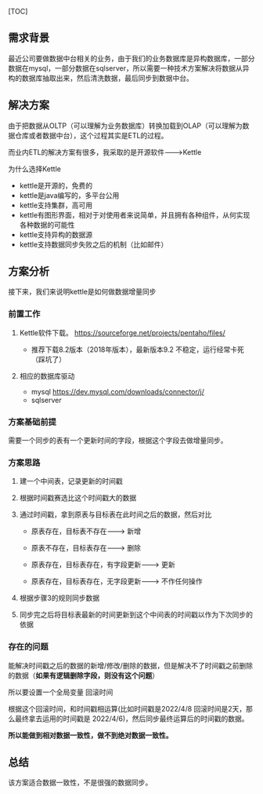 [TOC]

## 需求背景

最近公司要做数据中台相关的业务，由于我们的业务数据库是异构数据库，一部分数据在mysql，一部分数据在sqlserver，所以需要一种技术方案解决将数据从异构的数据库抽取出来，然后清洗数据，最后同步到数据中台。

## 解决方案

由于把数据从OLTP（可以理解为业务数据库）转换加载到OLAP（可以理解为数据仓库或者数据中台），这个过程其实是ETL的过程。

而业内ETL的解决方案有很多，我采取的是开源软件--->Kettle

为什么选择Kettle

- kettle是开源的，免费的
- kettle是java编写的，多平台公用
- kettle支持集群，高可用
- kettle有图形界面，相对于对使用者来说简单，并且拥有各种组件，从何实现各种数据的可能性
- kettle支持异构的数据源
- kettle支持数据同步失败之后的机制（比如邮件）

## 方案分析

接下来，我们来说明kettle是如何做数据增量同步

### 前置工作

1. Kettle软件下载。  https://sourceforge.net/projects/pentaho/files/   

   - 推荐下载8.2版本（2018年版本），最新版本9.2 不稳定，运行经常卡死（踩坑了）

2. 相应的数据库驱动

   - mysql  https://dev.mysql.com/downloads/connector/j/
   - sqlserver

   

### 方案基础前提

需要一个同步的表有一个更新时间的字段，根据这个字段去做增量同步。

### 方案思路

1. 建一个中间表，记录更新的时间戳

2. 根据时间戳赛选比这个时间戳大的数据

3. 通过时间戳，拿到原表与目标表在此时间之后的数据，然后对比

   - 原表存在，目标表不存在---> 新增

   - 原表不存在，目标表存在---> 删除

   - 原表存在，目标表存在，有字段更新---> 更新

   - 原表存在，目标表存在，无字段更新---> 不作任何操作

4. 根据步骤3的规则同步数据

5. 同步完之后将目标表最新的时间更新到这个中间表的时间戳以作为下次同步的依据

### 存在的问题

能解决时间戳之后的数据的新增/修改/删除的数据，但是解决不了时间戳之前删除的数据（**如果有逻辑删除字段，则没有这个问题**）

所以要设置一个全局变量 回滚时间

根据这个回滚时间，和时间戳相运算(比如时间戳是2022/4/8   回滚时间是2天，那么最终拿去运用的时间戳是 2022/4/6)，然后同步最终运算后的时间戳的数据。

**所以能做到相对数据一致性，做不到绝对数据一致性。**

## 总结

该方案适合数据一致性，不是很强的数据同步。


